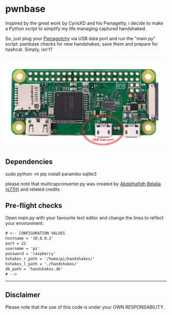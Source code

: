 pwnbase
=======

Inspired by the great work by CyrisXD and his Pwnagetty, i decide to make a Python script to simplify my life managing captured handshaked.

So, just plug your [Pwnagotchy](https://pwnagotchi.ai) via USB data port and run the "main.py" script: pwnbase checks for new handshakes, save them and prepare for hashcat. Simply, isn't?

![Raspberry Pi W zero](/assets/rpiw.jpg)

Dependencies
------------

sudo python -m pip install paramiko sqlite3

please note that multicapconverter.py was created by [Abdelhafidh Belalia (s77rt)](https://github.com/s77rt/multicapconverter/) and related credits


Pre-flight checks
-----------------

Open main.py with your favourite text editor and change the lines to reflect your environment:

```
# <-- CONFIGURATION VALUES
hostname = '10.0.0.2'
port = 22
username = 'pi'
password = 'raspberry'
hshakes_r_path = '/home/pi/handshakes/'
hshakes_l_path = './handshakes/'
db_path = 'handshakes.db'
# -->
```


-----------------


Disclaimer
-----------------

Please note that the use of this code is under your OWN RESPONSABILITY.

